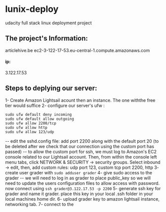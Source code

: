 # lunix-deploy
udacity full stack linux deployment project

## The project's Information:
articlehive.be
ec2-3-122-17-53.eu-central-1.compute.amazonaws.com
#### ip:
3.122.17.53

## Steps to deplying our server:
1- Create Amazon Lightsail acount then an instance. The one withthe free tier would suffice
2- configure our server's ufw :
``` 
sudo ufw default deny incoming
sudo ufw default allow outgoing
sudo ufw allow 2200/tcp
sudo ufw allow http
sudo ufw allow 123/udp
```
-- edit the sshd.config file:
add port 2200 along with the default port 20 (to be deleted after we check that our connection using the custom port has passed)
-- to allow the custom port for ssh, we must log to Amazon's EC2 console related to our Lightsail account. Then, from within the console left menu tabs, click NETWORK & SECURITY -> security groups. Select inbound -> edit, then, add custom rules: udp port 123, custom tcp port
2200, http 
3- create user grader with `sudo adduser grader` 
4- give sudo access to the grader
-- we will need to log in as grader to place public_key so we will need to update the users configuration files to allow access with password. now connect using `ssh grader@3.122.17.53 -p 2200` 
5- generate ssh key for grader and name it grader. place this key in your local .ssh folder in your local machines home dir.
6- upload grader key to amazon lightsail instance, networking tab.
7- connect to the 
